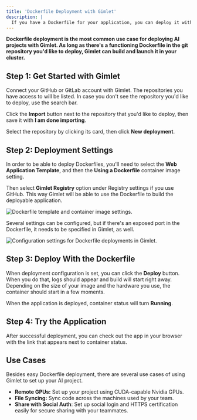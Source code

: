```yaml
---
title: 'Dockerfile Deployment with Gimlet'
description: |
  If you have a Dockerfile for your application, you can deploy it with Gimlet. Find out how.
---
```


**Dockerfile deployment is the most common use case for deploying AI projects with Gimlet. As long as there's a functioning Dockerfile in the git repository you'd like to deploy, Gimlet can build and launch it in your cluster.**

## Step 1: Get Started with Gimlet

Connect your GitHub or GitLab account with Gimlet. The repositories you have access to will be listed. In case you don't see the repository you'd like to deploy, use the search bar.

Click the **Import** button next to the repository that you'd like to deploy, then save it with **I am done importing**.

Select the repository by clicking its card, then click **New deployment**.

## Step 2: Deployment Settings

In order to be able to deploy Dockerfiles, you'll need to select the **Web Application Template**, and then the **Using a Dockerfile** container image setting.

Then select **Gimlet Registry** option under Registry settings if you use GitHub. This way Gimlet will be able to use the Dockerfile to build the deployable application.

![Dockerfile template and container image settings.](/docs/screenshots/gimlet-io-dockerfile-deployment-tutorial.png)

Several settings can be configured, but if there's an exposed port in the Dockerfile, it needs to be specified in Gimlet, as well.

![Configuration settings for Dockerfile deployments in Gimlet.](/docs/screenshots/gimlet-io-dockerfile-configuration-settings.png)

## Step 3: Deploy With the Dockerfile

When deployment configuration is set, you can click the **Deploy** button. When you do that, logs should appear and build will start right away. Depending on the size of your image and the hardware you use, the container should start in a few moments.

When the application is deployed, container status will turn **Running**.

## Step 4: Try the Application

After successful deployment, you can check out the app in your browser with the link that appears next to container status.

## Use Cases

Besides easy Dockerfile deployment, there are several use cases of using Gimlet to set up your AI project.

- **Remote GPUs:** Set up your project using CUDA-capable Nvidia GPUs.
- **File Syncing:** Sync code across the machines used by your team.
- **Share with Social Auth**: Set up social login and HTTPS certification easily for secure sharing with your teammates.
